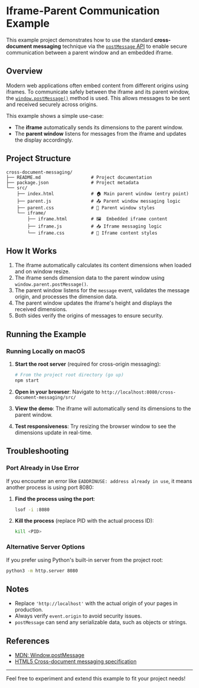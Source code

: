 # Iframe-Parent Communication Example

This example project demonstrates how to use the standard **cross-document messaging** technique via the [
`postMessage` API](https://developer.mozilla.org/en-US/docs/Web/API/Window/postMessage) to enable secure communication
between a parent window and an embedded iframe.

## Overview

Modern web applications often embed content from different origins using iframes. To communicate safely between the
iframe and its parent window, the [
`window.postMessage()`](https://developer.mozilla.org/en-US/docs/Web/API/Window/postMessage) method is used. This allows
messages to be sent and received securely across origins.

This example shows a simple use-case:

- The **iframe** automatically sends its dimensions to the parent window.
- The **parent window** listens for messages from the iframe and updates the display accordingly.

## Project Structure

```
cross-document-messaging/
├── README.md                   # Project documentation
├── package.json                # Project metadata
└── src/
    ├── index.html              # 🏠 Main parent window (entry point)
    ├── parent.js               # 📤 Parent window messaging logic
    ├── parent.css              # 🎨 Parent window styles
    └── iframe/
        ├── iframe.html         # 🖼️  Embedded iframe content
        ├── iframe.js           # 📥 Iframe messaging logic
        └── iframe.css          # 🎨 Iframe content styles
```

## How It Works

1. The iframe automatically calculates its content dimensions when loaded and on window resize.
2. The iframe sends dimension data to the parent window using `window.parent.postMessage()`.
3. The parent window listens for the `message` event, validates the message origin, and processes the dimension data.
4. The parent window updates the iframe's height and displays the received dimensions.
5. Both sides verify the origins of messages to ensure security.

## Running the Example

### Running Locally on macOS

1. **Start the root server** (required for cross-origin messaging):
   ```bash
   # From the project root directory (go up)
   npm start
   ```

2. **Open in your browser**: Navigate to `http://localhost:8080/cross-document-messaging/src/`

3. **View the demo**: The iframe will automatically send its dimensions to the parent window.

4. **Test responsiveness**: Try resizing the browser window to see the dimensions update in real-time.

## Troubleshooting

### Port Already in Use Error

If you encounter an error like `EADDRINUSE: address already in use`, it means another process is using port 8080:

1. **Find the process using the port**:
   ```bash
   lsof -i :8080
   ```

2. **Kill the process** (replace PID with the actual process ID):
   ```bash
   kill <PID>
   ```

### Alternative Server Options

If you prefer using Python's built-in server from the project root:

```bash
python3 -m http.server 8080
```

## Notes

- Replace `'http://localhost'` with the actual origin of your pages in production.
- Always verify `event.origin` to avoid security issues.
- `postMessage` can send any serializable data, such as objects or strings.

## References

- [MDN: Window.postMessage](https://developer.mozilla.org/en-US/docs/Web/API/Window/postMessage)
- [HTML5 Cross-document messaging specification](https://html.spec.whatwg.org/multipage/web-messaging.html)

---

Feel free to experiment and extend this example to fit your project needs!
